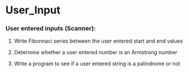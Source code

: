# User_Input
### User entered inputs (Scanner): 

1. Write Fibonnaci series between the user entered start and end values

2. Determine whether a user entered number is an Armstrong number

3. Write a program to see if a user entered string is a palindrome or not
